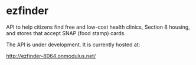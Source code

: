 ezfinder
========

API to help citizens find free and low-cost health clinics, Section 8 housing, and stores that accept SNAP (food stamp) cards.

The API is under development. It is currently hosted at:

http://ezfinder-8064.onmodulus.net/

